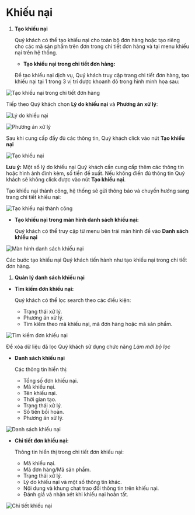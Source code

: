 # Khiếu nại

1. **Tạo khiếu nại**

   Quý khách có thể tạo khiếu nại cho toàn bộ đơn hàng hoặc tạo riêng cho các mã sản phẩm trên đơn trong chi tiết đơn hàng và tại menu khiếu nại trên hệ thống.

   * **Tạo khiếu nại trong chi tiết đơn hàng:**

   Để tạo khiếu nại dịch vụ, Quý khách truy cập trang chi tiết đơn hàng, tạo khiếu nại tại 1 trong 3 vị trí được khoanh đỏ trong hình minh họa sau:

![T&#x1EA1;o khi&#x1EBF;u n&#x1EA1;i trong chi ti&#x1EBF;t &#x111;&#x1A1;n h&#xE0;ng](https://user-images.githubusercontent.com/73226975/103335483-9ed9cd80-4aa7-11eb-9ad7-6c5ca6c26526.png)

Tiếp theo Quý khách chọn **Lý do khiếu nại** và **Phương án xử lý**:

![L&#xFD; do khi&#x1EBF;u n&#x1EA1;i](https://user-images.githubusercontent.com/73226975/103335806-cbdab000-4aa8-11eb-981e-e112c2d07457.png)

![Ph&#x1B0;&#x1A1;ng &#xE1;n x&#x1EED; l&#xFD;](https://user-images.githubusercontent.com/73226975/103335826-dc8b2600-4aa8-11eb-96e7-cee42727f614.png)

Sau khi cung cấp đầy đủ các thông tin, Quý khách click vào nút **Tạo khiếu nại**

![T&#x1EA1;o khi&#x1EBF;u n&#x1EA1;i](https://user-images.githubusercontent.com/73226975/103392322-c97f6100-4b4f-11eb-83b9-17bfa3b97c26.png)

**Lưu ý:** Một số lý do khiếu nại Quý khách cần cung cấp thêm các thông tin hoặc hình ảnh đính kèm, số tiền đề xuất. Nếu không điền đủ thông tin Quý khách sẽ không click được vào nút **Tạo khiếu nại**.

Tạo khiếu nại thành công, hệ thống sẽ gửi thông báo và chuyến hướng sang trang chi tiết khiếu nại:

![T&#x1EA1;o khi&#x1EBF;u n&#x1EA1;i th&#xE0;nh c&#xF4;ng](https://user-images.githubusercontent.com/73226975/103392324-cb492480-4b4f-11eb-9d86-e0ef0e629396.png)

* **Tạo khiếu nại trong màn hình danh sách khiếu nại:**

  Quý khách có thể truy cập từ menu bên trái màn hình để vào **Danh sách khiếu nại**

![M&#xE0;n h&#xEC;nh danh s&#xE1;ch khi&#x1EBF;u n&#x1EA1;i](https://user-images.githubusercontent.com/73226975/103844733-183b7680-50cd-11eb-91fb-197a357fc44f.png)

Các bước tạo khiếu nại Quý khách tiến hành như tạo khiếu nại trong chi tiết đơn hàng.

1. **Quản lý danh sách khiếu nại**

* **Tìm kiếm đơn khiếu nại:**

  Quý khách có thể lọc search theo các điều kiện:

  * Trạng thái xử lý.
  * Phương án xử lý.
  * Tìm kiếm theo mã khiếu nại, mã đơn hàng hoặc mã sản phẩm.

![T&#xEC;m ki&#x1EBF;m &#x111;&#x1A1;n khi&#x1EBF;u n&#x1EA1;i](https://user-images.githubusercontent.com/73226975/103845668-14a8ef00-50cf-11eb-9bc5-44cc5c4ff143.png)

Để xóa dữ liệu đã lọc Quý khách sử dụng chức năng _Làm mới bộ lọc_

* **Danh sách khiếu nại**

  Các thông tin hiển thị:

  * Tổng số đơn khiếu nại.
  * Mã khiếu nại.
  * Tên khiếu nại.
  * Thời gian tạo.
  * Trạng thái xử lý.
  * Số tiền bồi hoàn.
  * Phương án xử lý.

![Danh s&#xE1;ch khi&#x1EBF;u n&#x1EA1;i](https://user-images.githubusercontent.com/73226975/103845671-15da1c00-50cf-11eb-92af-0119c9587d09.png)

* **Chi tiết đơn khiếu nại:**

  Thông tin hiển thị trong chi tiết đơn khiếu nại:

  * Mã khiếu nại.
  * Mã đơn hàng/Mã sản phẩm.
  * Trạng thái xử lý.
  * Lý do khiếu nại và một số thông tin khác.
  * Nội dung và khung chat trao đổi thông tin trên khiếu nại.
  * Đánh giá và nhận xét khi khiếu nại hoàn tất.

![Chi ti&#x1EBF;t khi&#x1EBF;u n&#x1EA1;i](https://user-images.githubusercontent.com/73226975/103847999-fee9f880-50d3-11eb-9cac-5eba4dc74364.png)

